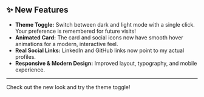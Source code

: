 ## ✨ New Features

- **Theme Toggle:** Switch between dark and light mode with a single click. Your preference is remembered for future visits!
- **Animated Card:** The card and social icons now have smooth hover animations for a modern, interactive feel.
- **Real Social Links:** LinkedIn and GitHub links now point to my actual profiles.
- **Responsive & Modern Design:** Improved layout, typography, and mobile experience.

---

Check out the new look and try the theme toggle!
